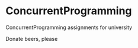 ConcurrentProgramming
=====================

ConcurrentProgramming assignments for university

Donate beers, please
